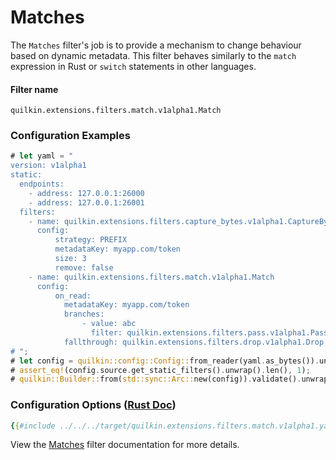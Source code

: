 # Matches

The `Matches` filter's job is to provide a mechanism to change behaviour based
on dynamic metadata. This filter behaves similarly to the `match` expression
in Rust or `switch` statements in other languages.

#### Filter name
```text
quilkin.extensions.filters.match.v1alpha1.Match
```

### Configuration Examples
<!-- ANCHOR: example -->
```rust
# let yaml = "
version: v1alpha1
static:
  endpoints:
    - address: 127.0.0.1:26000
    - address: 127.0.0.1:26001
  filters:
    - name: quilkin.extensions.filters.capture_bytes.v1alpha1.CaptureBytes
      config:
          strategy: PREFIX
          metadataKey: myapp.com/token
          size: 3
          remove: false
    - name: quilkin.extensions.filters.match.v1alpha1.Match
      config:
          on_read:
            metadataKey: myapp.com/token
            branches:
                - value: abc
                  filter: quilkin.extensions.filters.pass.v1alpha1.Pass
            fallthrough: quilkin.extensions.filters.drop.v1alpha1.Drop
# ";
# let config = quilkin::config::Config::from_reader(yaml.as_bytes()).unwrap();
# assert_eq!(config.source.get_static_filters().unwrap().len(), 1);
# quilkin::Builder::from(std::sync::Arc::new(config)).validate().unwrap();
```
<!--  ANCHOR_END: example -->

### Configuration Options ([Rust Doc](../../api/quilkin/filters/match/struct.Config.html))

```yaml
{{#include ../../../target/quilkin.extensions.filters.match.v1alpha1.yaml}}
```

View the [Matches](../../api/quilkin/filters/match/struct.Config.html) filter documentation for more details.
